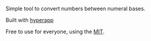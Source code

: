 Simple tool to convert numbers between numeral bases.

Built with [hyperapp](https://github.com/hyperapp/hyperapp)

Free to use for everyone, using the [MIT](https://opensource.org/licenses/MIT).

